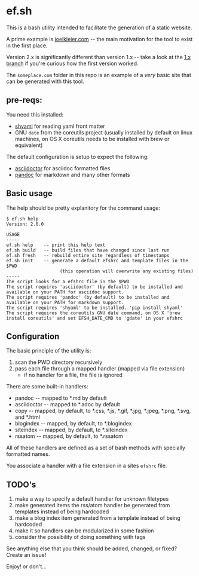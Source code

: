 # ef.sh

This is a bash utility intended to facilitate the generation of a static website.

A prime example is [joelkleier.com](https://joelkleier.com) -- the main motivation
for the tool to exist in the first place.

Version 2.x is significantly different than version 1.x -- take a look at the
[1.x branch](https://github.com/zombified/ef.sh/tree/1.x) if you're curious how
the first version worked.

The `someplace.com` folder in this repo is an example of a _very_ basic site
that can be generated with this tool.

## pre-reqs:

You need this installed:

  * [shyaml](https://pypi.python.org/pypi/shyaml) for reading yaml front matter
  * GNU `date` from the coreutils project (usually installed by default on linux machines, on OS X coreutils needs to be installed with brew or equivalent)

The default configuration is setup to expect the following:

  * [asciidoctor](http://asciidoctor.org/) for asciidoc formatted files
  * [pandoc](http://pandoc.org/) for markdown and many other formats

## Basic usage

The help should be pretty explanitory for the command usage:

    $ ef.sh help
    Version: 2.0.0

    USAGE
    -----
    ef.sh help    -- print this help text
    ef.sh build   -- build files that have changed since last run
    ef.sh fresh   -- rebuild entire site regardless of timestamps
    ef.sh init    -- generate a default efshrc and template files in the $PWD
                        (this operation will overwrite any existing files)
    -----
    The script looks for a efshrc file in the $PWD
    The script requires 'asciidoctor' (by default) to be installed and available on your PATH for asciidoc support.
    The script requires 'pandoc' (by default) to be installed and available on your PATH for markdown support.
    The script requires 'shyaml' to be installed. 'pip install shyaml'
    The script requires the coreutils GNU date command, on OS X 'brew install coreutils' and set EFSH_DATE_CMD to 'gdate' in your efshrc

## Configuration

The basic principle of the utility is:

  1. scan the PWD directory recursively
  2. pass each file through a mapped handler (mapped via file extension)
     * if no handler for a file, the file is ignored

There are some built-in handlers:

  * pandoc -- mapped to *.md by default
  * asciidoctor -- mapped to *.adoc by default
  * copy -- mapped, by default, to *.css, *.js, *.gif, *.jpg, *.jpeg, *.png, *.svg, and *.html
  * blogindex -- mapped, by default, to *.blogindex
  * siteindex -- mapped, by default, to *.siteindex
  * rssatom -- mapped, by default, to *.rssatom

All of these handlers are defined as a set of bash methods with specially
formatted names.

You associate a handler with a file extension in a sites `efshrc` file.


## TODO's

  1. make a way to specify a default handler for unknown filetypes
  2. make generated items the rss/atom handler be generated from templates instead of being hardcoded
  3. make a blog index item generated from a template instead of being hardcoded
  4. make it so handlers can be modularized in some fashion
  5. consider the possibility of doing something with tags

See anything else that you think should be added, changed, or fixed? Create an issue!

Enjoy! or don't...

